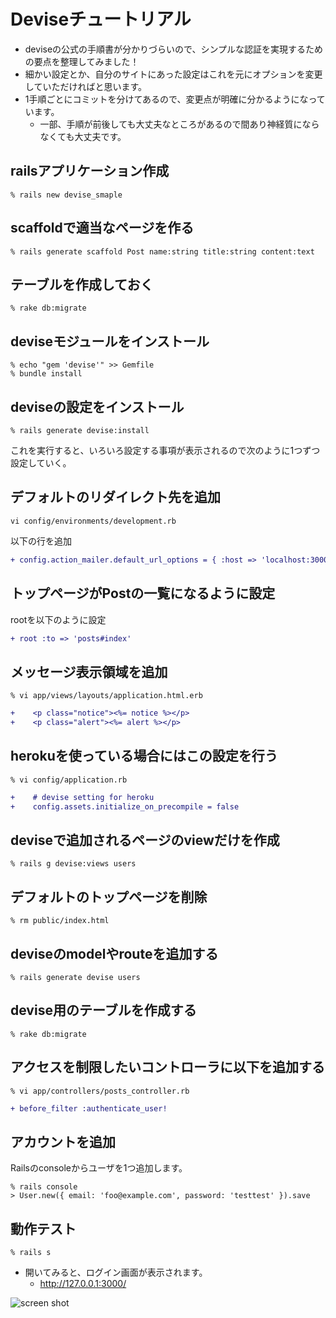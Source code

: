 Deviseチュートリアル
============================

- deviseの公式の手順書が分かりづらいので、シンプルな認証を実現するための要点を整理してみました！
- 細かい設定とか、自分のサイトにあった設定はこれを元にオプションを変更していただければと思います。
- 1手順ごとにコミットを分けてあるので、変更点が明確に分かるようになっています。
  - 一部、手順が前後しても大丈夫なところがあるので間あり神経質にならなくても大丈夫です。


railsアプリケーション作成
-------------------

```
% rails new devise_smaple
```

scaffoldで適当なページを作る
-------------------
```
% rails generate scaffold Post name:string title:string content:text
```

テーブルを作成しておく
-------------------
```
% rake db:migrate
```

deviseモジュールをインストール
-------------------
```
% echo "gem 'devise'" >> Gemfile
% bundle install
```


deviseの設定をインストール
-------------------
```
% rails generate devise:install
```
これを実行すると、いろいろ設定する事項が表示されるので次のように1つずつ設定していく。

デフォルトのリダイレクト先を追加
-------------------

```
vi config/environments/development.rb
```

以下の行を追加
```diff
+ config.action_mailer.default_url_options = { :host => 'localhost:3000' }
```


トップページがPostの一覧になるように設定
-------------------

rootを以下のように設定
```diff
+ root :to => 'posts#index'
```


メッセージ表示領域を追加
-------------------

```
% vi app/views/layouts/application.html.erb
```


```diff
+    <p class="notice"><%= notice %></p>
+    <p class="alert"><%= alert %></p>
```




herokuを使っている場合にはこの設定を行う
-------------------

```
% vi config/application.rb
```


```diff
+    # devise setting for heroku
+    config.assets.initialize_on_precompile = false
```


deviseで追加されるページのviewだけを作成
-------------------
```
% rails g devise:views users
```


デフォルトのトップページを削除
-------------------
```
% rm public/index.html
```

deviseのmodelやrouteを追加する
-------------------

```
% rails generate devise users
```


devise用のテーブルを作成する
-------------------
```
% rake db:migrate
```


アクセスを制限したいコントローラに以下を追加する
-------------------

```
% vi app/controllers/posts_controller.rb
```

```diff
+ before_filter :authenticate_user!
```

アカウントを追加
---

Railsのconsoleからユーザを1つ追加します。
```
% rails console
> User.new({ email: 'foo@example.com', password: 'testtest' }).save
```



動作テスト
-------------------


```
% rails s
```

- 開いてみると、ログイン画面が表示されます。
  - http://127.0.0.1:3000/

![screen shot](http://matsu.teraren.com/blog/wp-content/uploads/2013/02/Screen-Shot-2015-11-27-at-11.55.18.png "Screenshot")



